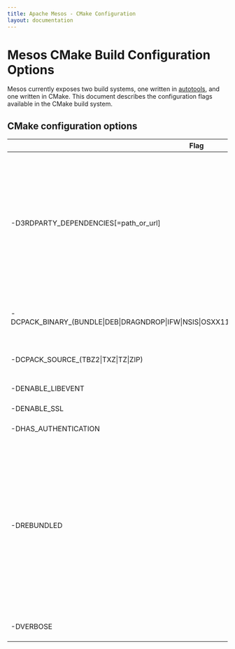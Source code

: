 ```yaml
---
title: Apache Mesos - CMake Configuration
layout: documentation
---
```


# Mesos CMake Build Configuration Options

Mesos currently exposes two build systems, one written in
[autotools](configuration.html), and one written in CMake.
This document describes the configuration flags available in
the CMake build system.


## CMake configuration options

<table class="table table-striped">
  <thead>
    <tr>
      <th width="30%">
        Flag
      </th>
      <th>
        Explanation
      </th>
    </tr>
  </thead>
  <tr>
    <td>
      -D3RDPARTY_DEPENDENCIES[=path_or_url]
    </td>
    <td>
      Location of the dependency mirror. In some cases, the Mesos build system
      needs to acquire third-party dependencies that aren't rebundled as
      tarballs in the Mesos repository. For example, on Windows, we must aquire
      newer versions of some dependencies, and since Windows does not have a
      package manager, we must acquire system dependencies like cURL. This
      parameter can be either a URL (for example, pointing at the Mesos official
      [third-party dependency mirror](https://github.com/3rdparty/mesos-3rdparty)),
      or a local folder (for example, a local clone of the dependency mirror).
      [default=https://github.com/3rdparty/mesos-3rdparty]
    </td>
  </tr>
  <tr>
    <td>
      -DCPACK_BINARY_(BUNDLE|DEB|DRAGNDROP|IFW|NSIS|OSXX11|PACKAGEMAKER|RPM|STGZ|TBZ2|TGZ|TXZ)
    </td>
    <td>
      This modifies the 'package' target to generate binary package of
      the specified format.  A binary package contains everything that
      would be installed via CMake's 'install' target.
      [default=OFF]
    </td>
  </tr>
  <tr>
    <td>
      -DCPACK_SOURCE_(TBZ2|TXZ|TZ|ZIP)
    </td>
    <td>
      This modifies the 'package_source' target to generate a package of the
      sources required to build and test Mesos, in the specified format.
      [default=OFF]
    </td>
  </tr>
  <tr>
    <td>
      -DENABLE_LIBEVENT
    </td>
    <td>
      Use libevent instead of libev for the event loop. [default=FALSE]
    </td>
  </tr>
  <tr>
    <td>
      -DENABLE_SSL
    </td>
    <td>
      Build libprocess with SSL support. [default=FALSE]
    </td>
  </tr>
  <tr>
    <td>
      -DHAS_AUTHENTICATION
    </td>
    <td>
      Build Mesos with support for authentication. [default=TRUE]
    </td>
  </tr>
  <tr>
    <td>
      -DREBUNDLED
    </td>
    <td>
      Attempt to build against the third-party dependencies included as
      tarballs in the Mesos repository.

      NOTE: This is not always possible.  For example, a dependency might
      not be included as a tarball in the Mesos repository; additionally,
      Windows does not have a package manager, so we do not expect system
      dependencies like APR to exist natively, and we therefore must acquire
      them. In these cases (or when `REBUNDLED` is set to `FALSE`), we will
      acquire the dependency from the location specified by the
      `3RDPARTY_DEPENDENCIES`, which by default points to the official Mesos
      [third-party dependency mirror](https://github.com/3rdparty/mesos-3rdparty).
      [default=TRUE]
    </td>
  </tr>
  <tr>
    <td>
      -DVERBOSE
    </td>
    <td>
      Generate a build solution that produces verbose output
      (for example, verbose Makefiles). [default=TRUE]
    </td>
  </tr>
</table>

